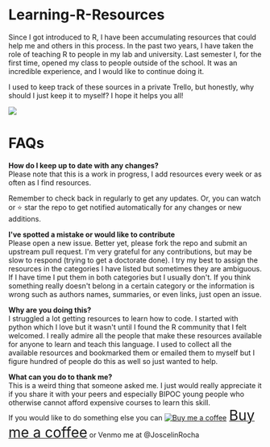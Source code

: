 # Learning-R-Resources

Since I got introduced to R, I have been accumulating resources that could help me and others in this process. In the past two years, I have taken the role of teaching R to people in my lab and university. Last semester I, for the first time, opened my class to people outside of the school. It was an incredible experience, and I would like to continue doing it.

I used to keep track of these sources in a private Trello, but honestly, why should I just keep it to myself? I hope it helps you all!

![](https://chooselifeatsimpsonhouse.files.wordpress.com/2017/02/fun-2.gif?w=384&h=386&zoom=2)

# FAQs
**How do I keep up to date with any changes?**   
Please note that this is a work in progress, I add resources every week or as often as I find resources.

Remember to check back in regularly to get any updates. Or, you can watch or ⭐ star the repo to get notified automatically for any changes or new additions.

**I've spotted a mistake or would like to contribute**   
Please open a new issue. Better yet, please fork the repo and submit an upstream pull request. I'm very grateful for any contributions, but may be slow to respond (trying to get a doctorate done). I try my best to assign the resources in the categories I have listed but sometimes they are ambiguous. If I have time I put them in both categories but I usually don't. If you think something really doesn't belong in a certain category or the information is wrong such as authors names, summaries, or even links, just open an issue.

**Why are you doing this?**    
I struggled a lot getting resources to learn how to code. I started with python which I love but it wasn't until I found the R community that I felt welcomed. I really admire all the people that make these resources available for anyone to learn and teach this language. I used to collect all the available resources and bookmarked them or emailed them to myself but I figure hundred of people do this as well so just wanted to help.

**What can you do to thank me?**     
This is a weird thing that someone asked me. I just would really appreciate it if you share it with your peers and especially BIPOC young people who otherwise cannot afford expensive courses to learn this skill.     
If you would like to do something else you can <link href="https://fonts.googleapis.com/css?family=Cookie" rel="stylesheet"><a class="bmc-button" target="_blank" href="https://www.buymeacoffee.com/JoscelinRocha"><img src="https://cdn.buymeacoffee.com/buttons/bmc-new-btn-logo.svg" alt="Buy me a coffee"><span style="margin-left:5px;font-size:28px !important;">Buy me a coffee</span></a> or Venmo me at @JoscelinRocha
